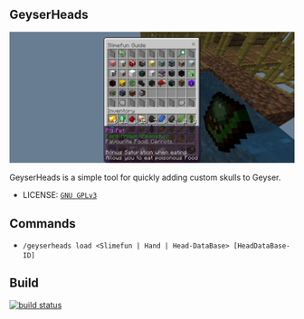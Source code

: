## GeyserHeads
![showcase](https://github.com/hahaa13/Geyser-Slimefun-Heads/blob/master/.github/IMAGES/showcase.jpg?raw=true)

GeyserHeads is a simple tool for quickly adding custom skulls to Geyser.

- LICENSE: [`GNU GPLv3`](https://github.com/hahaa13/geyser-slimefun-heads/blob/master/LICENSE)
## Commands
- `/geyserheads load <Slimefun | Hand | Head-DataBase> [HeadDataBase-ID]`
## Build
[![build status](https://github.com/hahaa13/geyserheads/actions/workflows/maven.yml/badge.svg)](https://github.com/hahaa13/GeyserHeads/actions/workflows/maven.yml)
